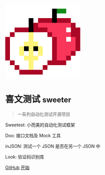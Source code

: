![logo](_media/sweetest.png)

# 喜文测试 <small>sweeter</small>

> 一系列自动化测试开源项目

Sweetest: 小而美的自动化测试框架

Doo: 接口文档及 Mock 工具

inJSON: 测试一个 JSON 是否在另一个 JSON 中

Look: 验证码识别库

[GitHub](https://github.com/tonglei100/)
[开始](#喜文测试)
